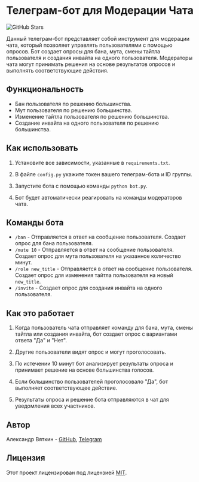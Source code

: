 # Телеграм-бот для Модерации Чата

![GitHub Stars](https://img.shields.io/github/stars/Greavis/telebot_moderator.svg?style=flat&label=Stars&maxAge=2592000)

Данный телеграм-бот представляет собой инструмент для модерации чата, который позволяет управлять пользователями с помощью опросов. Бот создает опросы для бана, мута, смены тайтла пользователя и создания инвайта на одного пользователя. Модераторы чата могут принимать решения на основе результатов опросов и выполнять соответствующие действия.

## Функциональность

- Бан пользователя по решению большинства.
- Мут пользователя по решению большинства.
- Изменение тайтла пользователя по решению большинства.
- Создание инвайта на одного пользователя по решению большинства.

## Как использовать

1. Установите все зависимости, указанные в `requirements.txt`.

2. В файле `config.py` укажите токен вашего телеграм-бота и ID группы.

3. Запустите бота с помощью команды `python bot.py`.

4. Бот будет автоматически реагировать на команды модераторов чата.

## Команды бота

- `/ban` - Отправляется в ответ на сообщение пользователя. Создает опрос для бана пользователя.
- `/mute 10` - Отправляется в ответ на сообщение пользователя. Создает опрос для мута пользователя на указанное количество минут.
- `/role new_title` - Отправляется в ответ на сообщение пользователя. Создает опрос для изменения тайтла пользователя на новый `new_title`.
- `/invite` - Создает опрос для создания инвайта на одного пользователя.

## Как это работает

1. Когда пользователь чата отправляет команду для бана, мута, смены тайтла или создания инвайта, бот создает опрос с вариантами ответа "Да" и "Нет".

2. Другие пользователи видят опрос и могут проголосовать.

3. По истечении 10 минут бот анализирует результаты опроса и принимает решение на основе большинства голосов.

4. Если большинство пользователей проголосовало "Да", бот выполняет соответствующее действие.

5. Результаты опроса и решение бота отправляются в чат для уведомления всех участников.

## Автор

Александр Вяткин - [GitHub](https://github.com/Greavis), [Telegram](https://t.me/leavemealonefuckingscripts)

## Лицензия

Этот проект лицензирован под лицензией [MIT](https://opensource.org/licenses/MIT).
